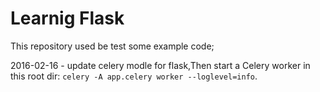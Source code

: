 Learnig Flask
=======================

This repository used be test some example code;

2016-02-16 - update celery modle for flask,Then start a Celery worker in this root dir: `celery -A app.celery worker --loglevel=info`.